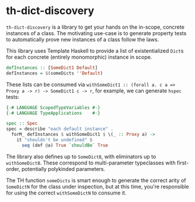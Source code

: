 # th-dict-discovery

`th-dict-discovery` is a library to get your hands on the in-scope, concrete
instances of a class. The motivating use-case is to generate property tests to
automatically prove new instances of a class follow the laws.

This library uses Template Haskell to provide a list of existentialized `Dict`s
for each concrete (entirely monomorphic) instance in scope.

```haskell
defInstances :: [SomeDict1 Default]
defInstances = $(someDicts ''Default)
```

These lists can be consumed via
`withSomeDict1 :: (forall a. c a => Proxy a -> r) -> SomeDict1 c -> r`, for
example, we can generate `hspec` tests:

```haskell
{-# LANGUAGE ScopedTypeVariables #-}
{-# LANGUAGE TypeApplications    #-}

spec :: Spec
spec = describe "each default instance" .
  forM_ defInstances $ withSomeDict1 $ \(_ :: Proxy a) ->
    it "shouldn't be undefined" $
      seq (def @a) True `shouldBe` True
```

The library also defines up to `SomeDict8`, with eliminators up to
`withSomeDict8`. These correspond to multi-parameter typeclasses with
first-order, potentially polykinded parameters.

The TH function `someDicts` is smart enough to generate the correct arity of
`SomeDictN` for the class under inspection, but at this time, you're responsible
for using the correct `withSomeDictN` to consume it.

